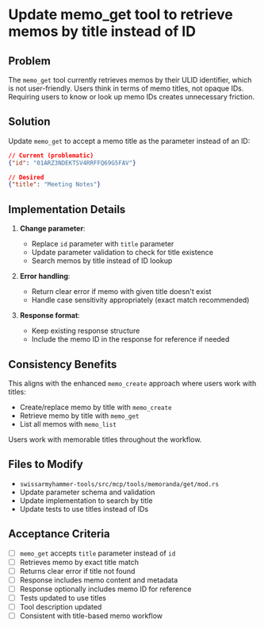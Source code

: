 # Update memo_get tool to retrieve memos by title instead of ID

## Problem

The `memo_get` tool currently retrieves memos by their ULID identifier, which is not user-friendly. Users think in terms of memo titles, not opaque IDs. Requiring users to know or look up memo IDs creates unnecessary friction.

## Solution

Update `memo_get` to accept a memo title as the parameter instead of an ID:

```json
// Current (problematic)
{"id": "01ARZ3NDEKTSV4RRFFQ69G5FAV"}

// Desired
{"title": "Meeting Notes"}
```

## Implementation Details

1. **Change parameter**:
   - Replace `id` parameter with `title` parameter
   - Update parameter validation to check for title existence
   - Search memos by title instead of ID lookup

2. **Error handling**:
   - Return clear error if memo with given title doesn't exist
   - Handle case sensitivity appropriately (exact match recommended)

3. **Response format**:
   - Keep existing response structure
   - Include the memo ID in the response for reference if needed

## Consistency Benefits

This aligns with the enhanced `memo_create` approach where users work with titles:
- Create/replace memo by title with `memo_create`
- Retrieve memo by title with `memo_get` 
- List all memos with `memo_list`

Users work with memorable titles throughout the workflow.

## Files to Modify

- `swissarmyhammer-tools/src/mcp/tools/memoranda/get/mod.rs`
- Update parameter schema and validation
- Update implementation to search by title
- Update tests to use titles instead of IDs

## Acceptance Criteria

- [ ] `memo_get` accepts `title` parameter instead of `id`
- [ ] Retrieves memo by exact title match
- [ ] Returns clear error if title not found
- [ ] Response includes memo content and metadata
- [ ] Response optionally includes memo ID for reference
- [ ] Tests updated to use titles
- [ ] Tool description updated
- [ ] Consistent with title-based memo workflow